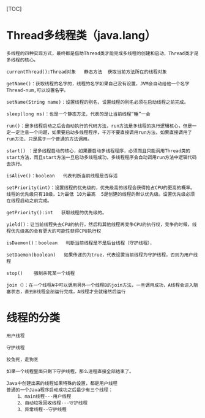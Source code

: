 [TOC]
# Thread多线程类（java.lang）
	多线程的四种实现方式，最终都是借助Thread类才能完成多线程的创建和启动，Thread类才是多线程的核心。

	currentThread():Thread对象   静态方法  获取当前方法所在的线程对象

	getName()：获取线程的名字的，线程的名字如果自己没有设置，JVM会自动给他一个名字Thread-num,可以设置名字。

	setName(String name)：设置线程的别名，设置线程的别名必须在启动线程之前完成。

	sleep(long ms)：也是一个静态方法，代表的是让当前线程“睡”一会

	run()：是多线程启动之后会自动执行的代码方法，run方法是多线程的执行逻辑核心，但是一定一定注意一个问题，如果要启动多线程程序，千万不要直接调用run方法，如果直接调用了run方法，只是属于一个普通的方法调用。

	start() ：是多线程启动的核心，如果要启动多线程程序，必须而且只能调用Thread类的start方法，而且start方法一旦启动多线程成功，多线程程序会自动调用run方法中逻辑代码去执行。

	isAlive()：boolean   代表判断当前线程是否存活

	setPriority(int)：设置线程的优先级的，优先级高的线程会获得抢占CPU的更高的概率。线程的优先级只有10级，1为最低 10为最高  5是创建的线程的默认优先级。设置优先级必须在线程启动之前完成。

	getPriority():int   获取线程的优先级的。

	yield()：让当前线程失去CPU的执行，然后和其他线程再竞争CPU的执行权，竞争的时候，线程优先级高的会有更大的可能性获得CPU执行权

	isDaemon()：boolean   判断当前线程是不是后台线程（守护线程），

	setDaemon(boolean)   如果传递的为true，代表设置当前线程为守护线程，否则为用户线程

	stop()    强制杀死某一个线程

	join（）：在一个线程A中可以调用另外一个线程B的join方法，一旦调用成功，A线程会进入阻塞状态，直到B线程全部运行完成，A线程才会就绪然后运行
# 线程的分类
	用户线程

	守护线程

	狡兔死，走狗烹

	如果一个线程里面只剩下守护线程，那么进程直接全部结束了。

	Java中创建出来的线程如果特殊的设置，都是用户线程
	普通的一个Java程序启动成功之后最少有三个线程：
        1、main线程---用户线程
        2、自动垃圾回收线程---守护线程
        3、异常线程--守护线程